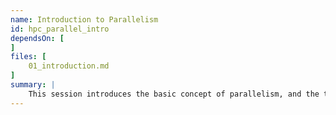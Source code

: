 ```yaml
---
name: Introduction to Parallelism
id: hpc_parallel_intro
dependsOn: [
]
files: [
    01_introduction.md
]
summary: |
    This session introduces the basic concept of parallelism, and the two main paradigms - shared and distributed memory.
---
```

